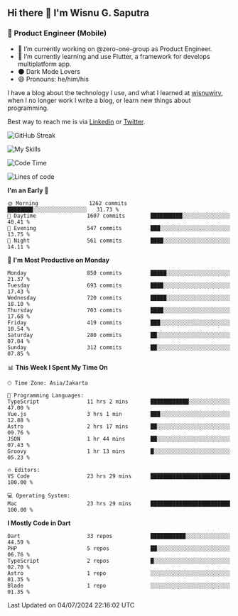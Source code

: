 ## Hi there 👋 I'm Wisnu G. Saputra

### :mobile_phone_off: Product Engineer (Mobile)

- 🔭 I’m currently working on @zero-one-group as Product Engineer.
- 🌱 I’m currently learning and use Flutter, a framework for develops multiplatform app.
- 🌑 Dark Mode Lovers
- 😄 Pronouns: he/him/his

I have a blog about the technology I use, and what I learned at [wisnuwiry](https://wisnuwiry.space/), when I no longer work I write a blog, or learn new things about programming.

Best way to reach me is via [Linkedin](https://www.linkedin.com/in/wisnu-saputra/) or [Twitter](https://twitter.com/wisnuwiry).

![GitHub Streak](https://streak-stats.demolab.com?user=wisnuwiry&theme=dark&hide_border=true)

![My Skills](https://skillicons.dev/icons?i=dart,flutter,kotlin,swift,go,js,css,neovim,git,linux&perline=5)

<!--START_SECTION:waka-->
![Code Time](http://img.shields.io/badge/Code%20Time-1%2C407%20hrs%2027%20mins-blue)

![Lines of code](https://img.shields.io/badge/From%20Hello%20World%20I%27ve%20Written-5.8%20million%20lines%20of%20code-blue)

**I'm an Early 🐤** 

```text
🌞 Morning                1262 commits        ████████░░░░░░░░░░░░░░░░░   31.73 % 
🌆 Daytime                1607 commits        ██████████░░░░░░░░░░░░░░░   40.41 % 
🌃 Evening                547 commits         ███░░░░░░░░░░░░░░░░░░░░░░   13.75 % 
🌙 Night                  561 commits         ████░░░░░░░░░░░░░░░░░░░░░   14.11 % 
```
📅 **I'm Most Productive on Monday** 

```text
Monday                   850 commits         █████░░░░░░░░░░░░░░░░░░░░   21.37 % 
Tuesday                  693 commits         ████░░░░░░░░░░░░░░░░░░░░░   17.43 % 
Wednesday                720 commits         █████░░░░░░░░░░░░░░░░░░░░   18.10 % 
Thursday                 703 commits         ████░░░░░░░░░░░░░░░░░░░░░   17.68 % 
Friday                   419 commits         ███░░░░░░░░░░░░░░░░░░░░░░   10.54 % 
Saturday                 280 commits         ██░░░░░░░░░░░░░░░░░░░░░░░   07.04 % 
Sunday                   312 commits         ██░░░░░░░░░░░░░░░░░░░░░░░   07.85 % 
```


📊 **This Week I Spent My Time On** 

```text
🕑︎ Time Zone: Asia/Jakarta

💬 Programming Languages: 
TypeScript               11 hrs 2 mins       ████████████░░░░░░░░░░░░░   47.00 % 
Vue.js                   3 hrs 1 min         ███░░░░░░░░░░░░░░░░░░░░░░   12.88 % 
Astro                    2 hrs 17 mins       ██░░░░░░░░░░░░░░░░░░░░░░░   09.76 % 
JSON                     1 hr 44 mins        ██░░░░░░░░░░░░░░░░░░░░░░░   07.43 % 
Groovy                   1 hr 13 mins        █░░░░░░░░░░░░░░░░░░░░░░░░   05.23 % 

🔥 Editors: 
VS Code                  23 hrs 29 mins      █████████████████████████   100.00 % 

💻 Operating System: 
Mac                      23 hrs 29 mins      █████████████████████████   100.00 % 
```

**I Mostly Code in Dart** 

```text
Dart                     33 repos            ███████████░░░░░░░░░░░░░░   44.59 % 
PHP                      5 repos             ██░░░░░░░░░░░░░░░░░░░░░░░   06.76 % 
TypeScript               2 repos             █░░░░░░░░░░░░░░░░░░░░░░░░   02.70 % 
Astro                    1 repo              ░░░░░░░░░░░░░░░░░░░░░░░░░   01.35 % 
Blade                    1 repo              ░░░░░░░░░░░░░░░░░░░░░░░░░   01.35 % 
```




 Last Updated on 04/07/2024 22:16:02 UTC
<!--END_SECTION:waka-->
